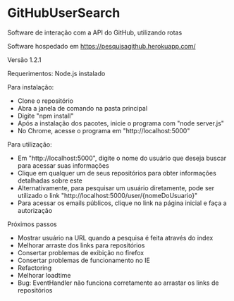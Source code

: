# GitHubUserSearch
Software de interação com a API do GitHub, utilizando rotas

Software hospedado em https://pesquisagithub.herokuapp.com/

Versão 1.2.1

Requerimentos: Node.js instalado


Para instalação:
- Clone o repositório
- Abra a janela de comando na pasta principal
- Digite "npm install"
- Após a instalação dos pacotes, inicie o programa com "node server.js"
- No Chrome, acesse o programa em "http://localhost:5000"


Para utilização:
- Em "http://localhost:5000", digite o nome do usuário que deseja buscar para acessar suas informações
- Clique em qualquer um de seus repositórios para obter informações detalhadas sobre este
- Alternativamente, para pesquisar um usuário diretamente, pode ser utilizado o link "http://localhost:5000/user/{nomeDoUsuario}"
- Para acessar os emails públicos, clique no link na página inicial e faça a autorização


Próximos passos
- Mostrar usuário na URL quando a pesquisa é feita através do index 
- Melhorar arraste dos links para repositórios
- Consertar problemas de exibição no firefox
- Consertar problemas de funcionamento no IE
- Refactoring
- Melhorar loadtime
- Bug: EventHandler não funciona corretamente ao arrastar os links de repositórios
